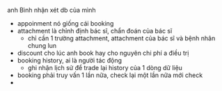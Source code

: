 anh Bình nhận xét db của mình
- appoinment nó giống cái booking
- attachment là chỉnh định bác sĩ, chẩn đoán của bác sĩ
  - chỉ cần 1 trường attachment, attachment của bác sĩ và bệnh nhân chung lun
- discount cho lúc anh book hay cho nguyên chi phí a điều trị
- booking history, ai là người tác động
  - ghi nhận lịch sử để trade lại history của 1 dòng dữ liệu
- booking phải truy vấn 1 lần nữa, check lại một lần nữa mới check
- 